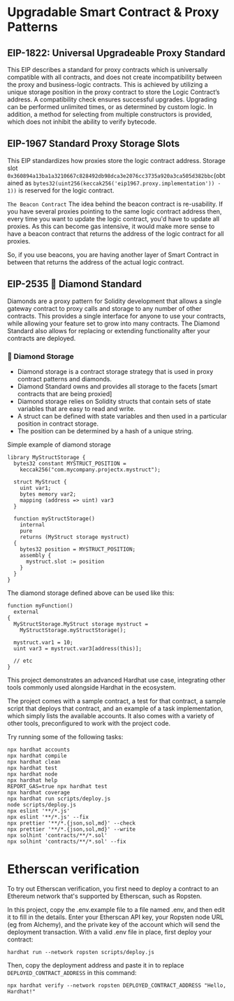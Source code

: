 # Upgradable Smart Contract & Proxy Patterns

## EIP-1822: Universal Upgradeable Proxy Standard
This EIP describes a standard for proxy contracts which is universally compatible with all contracts, and does not create incompatibility between the proxy and business-logic contracts. This is achieved by utilizing a unique storage position in the proxy contract to store the Logic Contract’s address. A compatibility check ensures successful upgrades. Upgrading can be performed unlimited times, or as determined by custom logic. In addition, a method for selecting from multiple constructors is provided, which does not inhibit the ability to verify bytecode.

## EIP-1967 Standard Proxy Storage Slots
This EIP standardizes how proxies store the logic contract address. Storage slot `0x360894a13ba1a3210667c828492db98dca3e2076cc3735a920a3ca505d382bbc`(obtained as `bytes32(uint256(keccak256('eip1967.proxy.implementation')) - 1))` is reserved for the logic contract.

`The Beacon Contract`
The idea behind the beacon contract is re-usability. If you have several proxies pointing to the same logic contract address then, every time you want to update the logic contract, you'd have to update all proxies. As this can become gas intensive, it would make more sense to have a beacon contract that returns the address of the logic contract for all proxies.

So, if you use beacons, you are having another layer of Smart Contract in between that returns the address of the actual logic contract.


## EIP-2535 💎 Diamond Standard 

Diamonds are a proxy pattern for Solidity development that allows a single gateway contract to proxy calls and storage to any number of other contracts. This provides a single interface for anyone to use your contracts, while allowing your feature set to grow into many contracts. The Diamond Standard also allows for replacing or extending functionality after your contracts are deployed. 

### 💎 Diamond Storage
- Diamond storage is a contract storage strategy that is used in proxy contract patterns and diamonds.
- Diamond Standard owns and provides all storage to the facets [smart contracts that are being proxied]
- Diamond storage relies on Solidity structs that contain sets of state variables that are easy to read and write.
- A struct can be defined with state variables and then used in a particular position in contract storage.
- The position can be determined by a hash of a unique string. 

Simple example of diamond storage
```shell
library MyStructStorage {
  bytes32 constant MYSTRUCT_POSITION = 
    keccak256("com.mycompany.projectx.mystruct");

  struct MyStruct {
    uint var1;
    bytes memory var2;
    mapping (address => uint) var3
  }

  function myStructStorage()
    internal 
    pure 
    returns (MyStruct storage mystruct) 
  {
    bytes32 position = MYSTRUCT_POSITION;
    assembly {
      mystruct.slot := position
    }
  }
}
```

The diamond storage defined above can be used like this:

```shell
function myFunction()
  external
{
  MyStructStorage.MyStruct storage mystruct =
    MyStructStorage.myStructStorage();

  mystruct.var1 = 10;
  uint var3 = mystruct.var3[address(this)];

  // etc
}
```


This project demonstrates an advanced Hardhat use case, integrating other tools commonly used alongside Hardhat in the ecosystem.

The project comes with a sample contract, a test for that contract, a sample script that deploys that contract, and an example of a task implementation, which simply lists the available accounts. It also comes with a variety of other tools, preconfigured to work with the project code.

Try running some of the following tasks:

```shell
npx hardhat accounts
npx hardhat compile
npx hardhat clean
npx hardhat test
npx hardhat node
npx hardhat help
REPORT_GAS=true npx hardhat test
npx hardhat coverage
npx hardhat run scripts/deploy.js
node scripts/deploy.js
npx eslint '**/*.js'
npx eslint '**/*.js' --fix
npx prettier '**/*.{json,sol,md}' --check
npx prettier '**/*.{json,sol,md}' --write
npx solhint 'contracts/**/*.sol'
npx solhint 'contracts/**/*.sol' --fix
```

# Etherscan verification

To try out Etherscan verification, you first need to deploy a contract to an Ethereum network that's supported by Etherscan, such as Ropsten.

In this project, copy the .env.example file to a file named .env, and then edit it to fill in the details. Enter your Etherscan API key, your Ropsten node URL (eg from Alchemy), and the private key of the account which will send the deployment transaction. With a valid .env file in place, first deploy your contract:

```shell
hardhat run --network ropsten scripts/deploy.js
```

Then, copy the deployment address and paste it in to replace `DEPLOYED_CONTRACT_ADDRESS` in this command:

```shell
npx hardhat verify --network ropsten DEPLOYED_CONTRACT_ADDRESS "Hello, Hardhat!"
```
